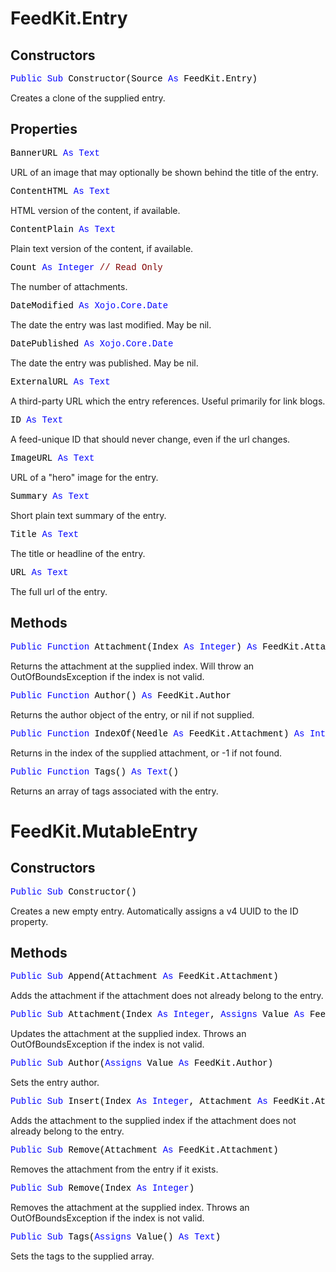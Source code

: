 # FeedKit.Entry

## Constructors

<pre><span style="font-family: 'source-code-pro', 'menlo', 'courier', monospace; color: #000000;"><span style="color: #0000FF;">Public</span> <span style="color: #0000FF;">Sub</span> Constructor(Source <span style="color: #0000FF;">As</span> FeedKit.Entry)</span></pre>
Creates a clone of the supplied entry.

## Properties

<pre><span style="font-family: 'source-code-pro', 'menlo', 'courier', monospace; color: #000000;">BannerURL <span style="color: #0000FF;">As</span> <span style="color: #0000FF;">Text</span></span></pre>
URL of an image that may optionally be shown behind the title of the entry.

<pre><span style="font-family: 'source-code-pro', 'menlo', 'courier', monospace; color: #000000;">ContentHTML <span style="color: #0000FF;">As</span> <span style="color: #0000FF;">Text</span></span></pre>
HTML version of the content, if available.

<pre><span style="font-family: 'source-code-pro', 'menlo', 'courier', monospace; color: #000000;">ContentPlain <span style="color: #0000FF;">As</span> <span style="color: #0000FF;">Text</span></span></pre>
Plain text version of the content, if available.

<pre><span style="font-family: 'source-code-pro', 'menlo', 'courier', monospace; color: #000000;">Count <span style="color: #0000FF;">As</span> <span style="color: #0000FF;">Integer</span> <span style="color: #800000;">// Read Only</span></span></pre>
The number of attachments.

<pre><span style="font-family: 'source-code-pro', 'menlo', 'courier', monospace; color: #000000;">DateModified <span style="color: #0000FF;">As</span> <span style="color: #0000FF;">Xojo.Core.Date</span></span></pre>
The date the entry was last modified. May be nil.

<pre><span style="font-family: 'source-code-pro', 'menlo', 'courier', monospace; color: #000000;">DatePublished <span style="color: #0000FF;">As</span> <span style="color: #0000FF;">Xojo.Core.Date</span></span></pre>
The date the entry was published. May be nil.

<pre><span style="font-family: 'source-code-pro', 'menlo', 'courier', monospace; color: #000000;">ExternalURL <span style="color: #0000FF;">As</span> <span style="color: #0000FF;">Text</span></span></pre>
A third-party URL which the entry references. Useful primarily for link blogs.

<pre><span style="font-family: 'source-code-pro', 'menlo', 'courier', monospace; color: #000000;">ID <span style="color: #0000FF;">As</span> <span style="color: #0000FF;">Text</span></span></pre>
A feed-unique ID that should never change, even if the url changes.

<pre><span style="font-family: 'source-code-pro', 'menlo', 'courier', monospace; color: #000000;">ImageURL <span style="color: #0000FF;">As</span> <span style="color: #0000FF;">Text</span></span></pre>
URL of a "hero" image for the entry.

<pre><span style="font-family: 'source-code-pro', 'menlo', 'courier', monospace; color: #000000;">Summary <span style="color: #0000FF;">As</span> <span style="color: #0000FF;">Text</span></span></pre>
Short plain text summary of the entry.

<pre><span style="font-family: 'source-code-pro', 'menlo', 'courier', monospace; color: #000000;">Title <span style="color: #0000FF;">As</span> <span style="color: #0000FF;">Text</span></span></pre>
The title or headline of the entry.

<pre><span style="font-family: 'source-code-pro', 'menlo', 'courier', monospace; color: #000000;">URL <span style="color: #0000FF;">As</span> <span style="color: #0000FF;">Text</span></span></pre>
The full url of the entry.

## Methods

<pre><span style="font-family: 'source-code-pro', 'menlo', 'courier', monospace; color: #000000;"><span style="color: #0000FF;">Public</span> <span style="color: #0000FF;">Function</span> Attachment(Index <span style="color: #0000FF;">As</span> <span style="color: #0000FF;">Integer</span>) <span style="color: #0000FF;">As</span> FeedKit.Attachment</span></pre>
Returns the attachment at the supplied index. Will throw an OutOfBoundsException if the index is not valid.

<pre><span style="font-family: 'source-code-pro', 'menlo', 'courier', monospace; color: #000000;"><span style="color: #0000FF;">Public</span> <span style="color: #0000FF;">Function</span> Author() <span style="color: #0000FF;">As</span> FeedKit.Author</span></pre>
Returns the author object of the entry, or nil if not supplied.

<pre><span style="font-family: 'source-code-pro', 'menlo', 'courier', monospace; color: #000000;"><span style="color: #0000FF;">Public</span> <span style="color: #0000FF;">Function</span> IndexOf(Needle <span style="color: #0000FF;">As</span> FeedKit.Attachment) <span style="color: #0000FF;">As</span> <span style="color: #0000FF;">Integer</span></span></pre>
Returns in the index of the supplied attachment, or -1 if not found.

<pre><span style="font-family: 'source-code-pro', 'menlo', 'courier', monospace; color: #000000;"><span style="color: #0000FF;">Public</span> <span style="color: #0000FF;">Function</span> Tags() <span style="color: #0000FF;">As</span> <span style="color: #0000FF;">Text</span>()</span></pre>
Returns an array of tags associated with the entry.

# FeedKit.MutableEntry

## Constructors

<pre><span style="font-family: 'source-code-pro', 'menlo', 'courier', monospace; color: #000000;"><span style="color: #0000FF;">Public</span> <span style="color: #0000FF;">Sub</span> Constructor()</span></pre>
Creates a new empty entry. Automatically assigns a v4 UUID to the ID property.

## Methods

<pre><span style="font-family: 'source-code-pro', 'menlo', 'courier', monospace; color: #000000;"><span style="color: #0000FF;">Public</span> <span style="color: #0000FF;">Sub</span> Append(Attachment <span style="color: #0000FF;">As</span> FeedKit.Attachment)</span></pre>
Adds the attachment if the attachment does not already belong to the entry.

<pre><span style="font-family: 'source-code-pro', 'menlo', 'courier', monospace; color: #000000;"><span style="color: #0000FF;">Public</span> <span style="color: #0000FF;">Sub</span> Attachment(Index <span style="color: #0000FF;">As</span> <span style="color: #0000FF;">Integer</span>, <span style="color: #0000FF;">Assigns</span> Value <span style="color: #0000FF;">As</span> FeedKit.Attachment)</span></pre>
Updates the attachment at the supplied index. Throws an OutOfBoundsException if the index is not valid.

<pre><span style="font-family: 'source-code-pro', 'menlo', 'courier', monospace; color: #000000;"><span style="color: #0000FF;">Public</span> <span style="color: #0000FF;">Sub</span> Author(<span style="color: #0000FF;">Assigns</span> Value <span style="color: #0000FF;">As</span> FeedKit.Author)</span></pre>
Sets the entry author.

<pre><span style="font-family: 'source-code-pro', 'menlo', 'courier', monospace; color: #000000;"><span style="color: #0000FF;">Public</span> <span style="color: #0000FF;">Sub</span> Insert(Index <span style="color: #0000FF;">As</span> <span style="color: #0000FF;">Integer</span>, Attachment <span style="color: #0000FF;">As</span> FeedKit.Attachment)</span></pre>
Adds the attachment to the supplied index if the attachment does not already belong to the entry.

<pre><span style="font-family: 'source-code-pro', 'menlo', 'courier', monospace; color: #000000;"><span style="color: #0000FF;">Public</span> <span style="color: #0000FF;">Sub</span> Remove(Attachment <span style="color: #0000FF;">As</span> FeedKit.Attachment)</span></pre>
Removes the attachment from the entry if it exists.

<pre><span style="font-family: 'source-code-pro', 'menlo', 'courier', monospace; color: #000000;"><span style="color: #0000FF;">Public</span> <span style="color: #0000FF;">Sub</span> Remove(Index <span style="color: #0000FF;">As</span> <span style="color: #0000FF;">Integer</span>)</span></pre>
Removes the attachment at the supplied index. Throws an OutOfBoundsException if the index is not valid.

<pre><span style="font-family: 'source-code-pro', 'menlo', 'courier', monospace; color: #000000;"><span style="color: #0000FF;">Public</span> <span style="color: #0000FF;">Sub</span> Tags(<span style="color: #0000FF;">Assigns</span> Value() <span style="color: #0000FF;">As</span> <span style="color: #0000FF;">Text</span>)</span></pre>
Sets the tags to the supplied array.
